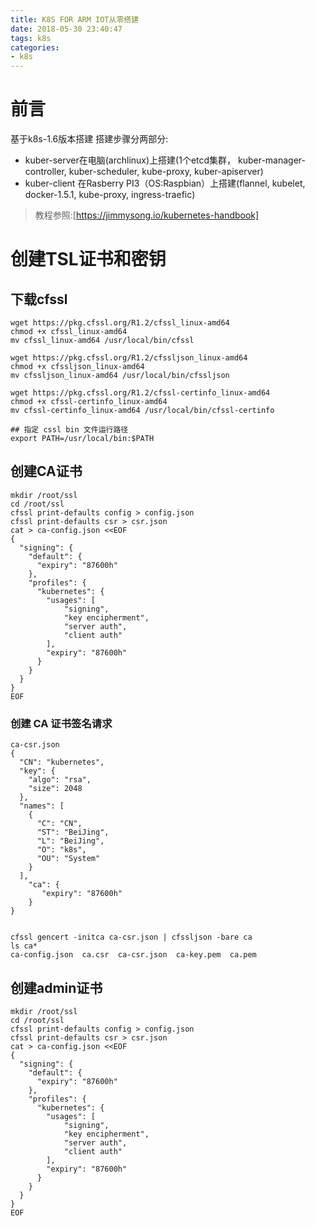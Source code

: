 ```yaml
---
title: K8S FOR ARM IOT从零搭建
date: 2018-05-30 23:40:47
tags: k8s
categories: 
- k8s
---
```


# 前言
基于k8s-1.6版本搭建
搭建步骤分两部分:
- kuber-server在电脑(archlinux)上搭建(1个etcd集群， kuber-manager-controller, kuber-scheduler, kube-proxy, kuber-apiserver)
- kuber-client 在Rasberry PI3（OS:Raspbian）上搭建(flannel, kubelet, docker-1.5.1, kube-proxy, ingress-traefic)

> 教程参照:[https://jimmysong.io/kubernetes-handbook]

# 创建TSL证书和密钥
## 下载cfssl
```shell
wget https://pkg.cfssl.org/R1.2/cfssl_linux-amd64
chmod +x cfssl_linux-amd64
mv cfssl_linux-amd64 /usr/local/bin/cfssl

wget https://pkg.cfssl.org/R1.2/cfssljson_linux-amd64
chmod +x cfssljson_linux-amd64
mv cfssljson_linux-amd64 /usr/local/bin/cfssljson

wget https://pkg.cfssl.org/R1.2/cfssl-certinfo_linux-amd64
chmod +x cfssl-certinfo_linux-amd64
mv cfssl-certinfo_linux-amd64 /usr/local/bin/cfssl-certinfo

## 指定 cssl bin 文件运行路径
export PATH=/usr/local/bin:$PATH
```

## 创建CA证书

```shell
mkdir /root/ssl
cd /root/ssl
cfssl print-defaults config > config.json
cfssl print-defaults csr > csr.json
cat > ca-config.json <<EOF
{
  "signing": {
    "default": {
      "expiry": "87600h"
    },
    "profiles": {
      "kubernetes": {
        "usages": [
            "signing",
            "key encipherment",
            "server auth",
            "client auth"
        ],
        "expiry": "87600h"
      }
    }
  }
}
EOF
```
### 创建 CA 证书签名请求
```
ca-csr.json
{
  "CN": "kubernetes",
  "key": {
    "algo": "rsa",
    "size": 2048
  },
  "names": [
    {
      "C": "CN",
      "ST": "BeiJing",
      "L": "BeiJing",
      "O": "k8s",
      "OU": "System"
    }
  ],
    "ca": {
       "expiry": "87600h"
    }
}
```

```shell

cfssl gencert -initca ca-csr.json | cfssljson -bare ca
ls ca*
ca-config.json  ca.csr  ca-csr.json  ca-key.pem  ca.pem
```

## 创建admin证书

```shell
mkdir /root/ssl
cd /root/ssl
cfssl print-defaults config > config.json
cfssl print-defaults csr > csr.json
cat > ca-config.json <<EOF
{
  "signing": {
    "default": {
      "expiry": "87600h"
    },
    "profiles": {
      "kubernetes": {
        "usages": [
            "signing",
            "key encipherment",
            "server auth",
            "client auth"
        ],
        "expiry": "87600h"
      }
    }
  }
}
EOF
```